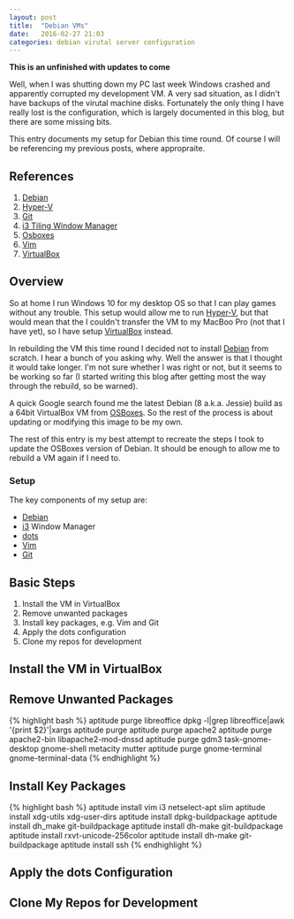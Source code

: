 ```yaml
---
layout: post
title:  "Debian VMs"
date:   2016-02-27 21:03
categories: debian virutal server configuration
---
```


**This is an unfinished with updates to come**

Well, when I was shutting down my PC last week Windows crashed and apparently corrupted my development VM.  A very sad situation, as I didn't have backups of the virutal machine disks.  Fortunately the only thing I have really lost is the configuration, which is largely documented in this blog, but there are some missing bits.

This entry documents my setup for Debian this time round.  Of course I will be referencing my previous posts, where appropraite.

## References
[vbox]: https://www.virtualbox.org/ "VirtualBox"
[hv]: https://msdn.microsoft.com/en-us/virtualization/hyperv_on_windows/windows_welcome?f=255&MSPPError=-2147217396 "Hyper-V"
[deb]: https://www.debian.org/ "Debian"
[osb]: http://www.osboxes.org/debian-8-jessie-images-available-for-virtualbox-and-vmware/ "Debian 8 from OSBoxes"
[git]: https://git-scm.com/ "Git distributed version control system"
[i3]: http://i3wm.org/ "i3 tiling window manager"
[vim]: http://www.vim.org/" "VIm - Vi Improved"
[dots]: https://github.com/EvanPurkhiser/dots/blob/master/README.md "Dots - A dotfile Management Tool"

1. [Debian][deb]
2. [Hyper-V][hv]
3. [Git][git]
4. [i3 Tiling Window Manager][i3]
3. [Osboxes][osb]
4. [Vim][vim]
3. [VirtualBox][vbox]

## Overview

So at home I run Windows 10 for my desktop OS so that I can play games without any trouble.  This setup would allow me to run [Hyper-V][hv], but that would mean that the I couldn't transfer the VM to my MacBoo Pro (not that I have yet), so I have setup [VirtualBox][vbox] instead.

In rebuilding the VM this time round I decided not to install [Debian][deb] from scratch.  I  hear a bunch of you asking why.  Well the answer is that I thought it would take longer.  I'm not sure whether I was right or not, but it seems to be working so far (I started writing this blog after getting most the way through the rebuild, so be warned).

A quick Google search found me the latest Debian (8 a.k.a. Jessie) build as a 64bit VirtualBox VM from [OSBoxes][osb].  So the rest of the process is about updating or modifying this image to be my own.

The rest of this entry is my best attempt to recreate the steps I took to update the OSBoxes version of Debian.  It should be enough to allow me to rebuild a VM again if I need to.

### Setup

The key components of my setup are:

* [Debian][deb]
* [i3][i3] Window Manager
* [dots][dots]
* [Vim][vim]
* [Git][git]


## Basic Steps

1. Install the VM in VirtualBox
2. Remove unwanted packages
3. Install key packages, e.g. Vim and Git
3. Apply the dots configuration
4. Clone my repos for development

## Install the VM in VirtualBox

## Remove Unwanted Packages

{% highlight bash %}
aptitude purge libreoffice
dpkg -l|grep libreoffice|awk '{print $2}'|xargs aptitude purge
aptitude purge apache2
aptitude purge apache2-bin libapache2-mod-dnssd
aptitude purge gdm3 task-gnome-desktop gnome-shell metacity mutter
aptitude purge gnome-terminal gnome-terminal-data
{% endhighlight %}

## Install Key Packages

{% highlight bash %}
aptitude install vim i3 netselect-apt slim
aptitude install xdg-utils xdg-user-dirs
aptitude install dpkg-buildpackage
aptitude install dh_make git-buildpackage
aptitude install dh-make git-buildpackage
aptitude install rxvt-unicode-256color
aptitude install dh-make git-buildpackage
aptitude install ssh
{% endhighlight %}

## Apply the dots Configuration

## Clone My Repos for Development
